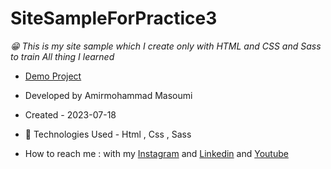 # SiteSampleForPractice3
*😁 This is my site sample which I create only with HTML and CSS and Sass to train All thing I learned*
- [Demo Project](https://masoomi1396.github.io/SiteSampleForPractice3/)
- Developed by Amirmohammad Masoumi
- Created - 2023-07-18
- 🤖 Technologies Used - Html , Css , Sass

- How to reach me : with my
[Instagram](https://www.instagram.com/masoomi1402) and
[Linkedin](https://www.linkedin.com/in/masoumi1402) and
[Youtube](https://www.youtube.com/@masoomi1402)
